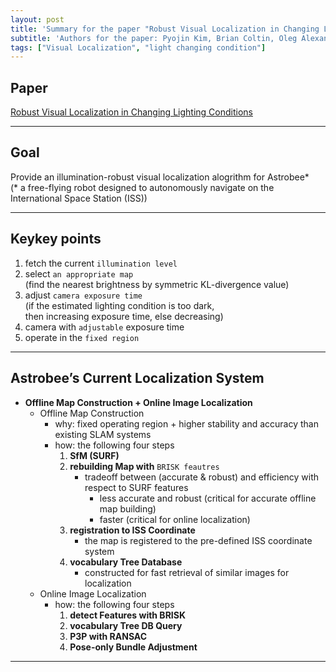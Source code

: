 ```yaml
---
layout: post
title: 'Summary for the paper "Robust Visual Localization in Changing Lighting Conditions"'
subtitle: 'Authors for the paper: Pyojin Kim, Brian Coltin, Oleg Alexandrov, H. Jin Kim'
tags: ["Visual Localization", "light changing condition"]
---
```


## Paper
<a href="https://ieeexplore.ieee.org/document/7989640">Robust Visual Localization in Changing Lighting Conditions</a>

---

## Goal
Provide an illumination-robust visual localization alogrithm for Astrobee* <br>
(* a free-flying robot designed to autonomously navigate on the International Space Station (ISS))

---

## Keykey points 
1. fetch the current `illumination level`
2. select `an appropriate map` <br>
(find the nearest brightness by symmetric KL-divergence value)
3. adjust `camera exposure time` <br>
(if the estimated lighting condition is too dark, <br>
 then increasing exposure time, else decreasing)
4. camera with `adjustable` exposure time
5. operate in the `fixed region`

---

## Astrobee’s Current Localization System
- **Offline Map Construction + Online Image Localization**
  - Offline Map Construction
    - why: fixed operating region + higher stability and accuracy than existing SLAM systems
    - how: the following four steps <br>
      1. **SfM (SURF)**
      2. **rebuilding Map with** `BRISK feautres`
         - tradeoff between (accurate & robust) and efficiency with respect to SURF features
            - less accurate and robust (critical for accurate offline map building) 
            - faster (critical for online localization)
      3. **registration to ISS Coordinate** 
         - the map is registered to the pre-defined ISS coordinate system
      4. **vocabulary Tree Database** 
         - constructed for fast retrieval of similar images for localization
  - Online Image Localization
     - how: the following four steps <br>
       1. **detect Features with BRISK**
       2. **vocabulary Tree DB Query**
       3. **P3P with RANSAC**
       4. **Pose-only Bundle Adjustment**
       
---


